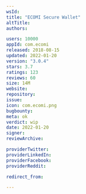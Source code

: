 ```yaml
---
wsId: 
title: "ECOMI Secure Wallet"
altTitle: 
authors:

users: 10000
appId: com.ecomi
released: 2018-08-15
updated: 2022-01-20
version: "3.0.4"
stars: 3.7
ratings: 123
reviews: 60
size: 14M
website: 
repository: 
issue: 
icon: com.ecomi.png
bugbounty: 
meta: ok
verdict: wip
date: 2022-01-20
signer: 
reviewArchive:

providerTwitter: 
providerLinkedIn: 
providerFacebook: 
providerReddit: 

redirect_from:

---
```


